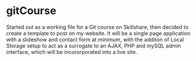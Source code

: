 # gitCourse
Started out as a working file for a Git course on Skillshare, then decided to create a template to post on my website.
It will be a single page application with a slideshow and contact form at minimum, with the additon of Local Storage
setup to act as a surrogate to an AJAX, PHP and mySQL admin interface, which will be incororporated into a live site.
